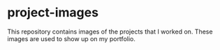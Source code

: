 # project-images
This repository contains images of the projects that I worked on. These images are used to show up on my portfolio.

